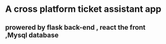 # A cross platform ticket assistant app
## prowered by flask back-end , react the front ,Mysql database 

